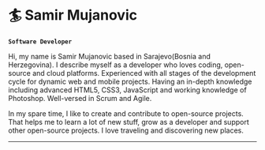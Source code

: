 # 🏄 Samir Mujanovic

**`Software Developer`**

Hi, my name is Samir Mujanovic based in Sarajevo(Bosnia and Herzegovina). I describe myself as a developer who loves coding, open-source and cloud platforms. Experienced with all stages of the development cycle for dynamic web and mobile projects. Having an in-depth knowledge including advanced HTML5, CSS3, JavaScript and working knowledge of Photoshop. Well-versed in Scrum and Agile.

In my spare time, I like to create and contribute to open-source projects. That helps me to learn a lot of new stuff, grow as a developer and support other open-source projects. I love traveling and discovering new places.

---


